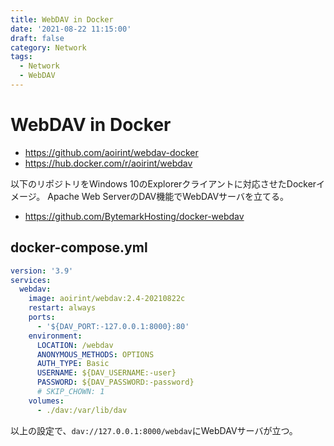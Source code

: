 ```yaml
---
title: WebDAV in Docker
date: '2021-08-22 11:15:00'
draft: false
category: Network
tags:
  - Network
  - WebDAV
---
```

# WebDAV in Docker

- <https://github.com/aoirint/webdav-docker>
- <https://hub.docker.com/r/aoirint/webdav>

以下のリポジトリをWindows 10のExplorerクライアントに対応させたDockerイメージ。
Apache Web ServerのDAV機能でWebDAVサーバを立てる。

- <https://github.com/BytemarkHosting/docker-webdav>

## docker-compose.yml

```yaml
version: '3.9'
services:
  webdav:
    image: aoirint/webdav:2.4-20210822c
    restart: always
    ports:
      - '${DAV_PORT:-127.0.0.1:8000}:80'
    environment:
      LOCATION: /webdav
      ANONYMOUS_METHODS: OPTIONS
      AUTH_TYPE: Basic
      USERNAME: ${DAV_USERNAME:-user}
      PASSWORD: ${DAV_PASSWORD:-password}
      # SKIP_CHOWN: 1
    volumes:
      - ./dav:/var/lib/dav
```

以上の設定で、`dav://127.0.0.1:8000/webdav`にWebDAVサーバが立つ。
